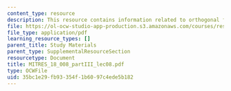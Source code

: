 ```yaml
---
content_type: resource
description: This resource contains information related to orthogonal functions.
file: https://ol-ocw-studio-app-production.s3.amazonaws.com/courses/res-18-008-calculus-revisited-complex-variables-differential-equations-and-linear-algebra-fall-2011/35bc1e29fb93354f1b6097c4ede5b182_MITRES_18_008_partIII_lec08.pdf
file_type: application/pdf
learning_resource_types: []
parent_title: Study Materials
parent_type: SupplementalResourceSection
resourcetype: Document
title: MITRES_18_008_partIII_lec08.pdf
type: OCWFile
uid: 35bc1e29-fb93-354f-1b60-97c4ede5b182
---
```

